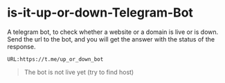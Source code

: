 
# is-it-up-or-down-Telegram-Bot
A telegram bot, to check whether a website or a domain is live or is down.
Send the url to the bot, and you will get the answer with the status of the response.

    URL:https://t.me/up_or_down_bot
    
> The bot is not live yet (try to find host)

